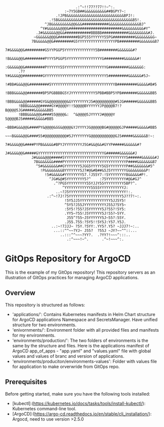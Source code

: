 
                                    .:^~!!77??77!!~^:.                                    
                               :~7Y5GB##&&&&&&&&&&##BGPY7~:                               
                           .!JPB&&&&&&&&&&&&&&&&&&&&&&&&&&BPJ!:                           
                        .!5B&&&&&&&&&&&&&&&&&&&&&&&&&&&&&&&&&&B5!.                        
                      ^JB&&&&&&&&&@@&&&############&&&&&&&&&&&&&&BJ^                      
                    ^Y#&&&&&&@@@&########################&&&&&&&&&&#Y^                    
                  .J#&&&&&&@@&&############BBBBB############&&&&&&&&&#J.                  
                 ~G&&&&&@@@&#########BGP555YYYYYY55PG##########&&&&&&&&G~                 
                7B&&&&&@@&#########G5YYYYYYYYYYYYYYYYYPB#########&&&&&&&B7                
               7#&&&&@@&#########G5YYPGGP5YYYYYYYYYYYYYY5B########&&&&&&&#?               
              !B&&&&@@&#########PYYY5PGGP5YYYYYYYYYYYYYYYYG#########&&&&&&#!              
             :G&&&&@@&#########PYYYYYY55YYYYYYYYYYYYYYYYYYYG#########&&&&&&G:             
          .??Y#&&&&@@#########GYYYYYYYYYYYYYYYYYYYYYYYYYYYY5#########&&&&&&#5J~           
          !#BB#&&&@@&#########5YYYYYYYYYYYYYYYYYYYYYYYYYYYYYB#########&&&&&#B#5           
          !BBB&&&&@@#######BP5PGBBBBG5YJYYYYYYYYYYY5PBB#BBP5YPB#######&&&&&&BB5           
          !BBB&&&&@@######GYG&@@@@@@@@&GYYYYYYYYJ5#@@@@@@@@@#5JG######&&&&&&BB5           
          !BBB&&&&@@#####GY#@@@@Y!!5@@@@BYYYYYYJP@@@@B7!?B@@@@5JG#####&&&&&&BB5           
          !BBB&&&&@@&####55@@@@&:  ^&@@@@5JYYYYJ#@@@@Y   5@@@@BJ5#####&&&&&#BB5           
          ~BBB#&&&@@&####PY&@@@@&GG&@@@@&YJYYYYJG@@@@@BG#@@@@@GJP#####&&&&&#BB5           
           ~~~B&&&&@@&####55#@@@@@@@@@@#5JYYYYYYYG@@@@@@@@@@@GJ5#####&&&&&&B!~:           
              7#&&&&@@&####PYPB&&&&&#BPYJYYYYYYYYJ5G#&&@&&#GYYP#####&&&&&&#?              
               J#&&&&@@&#####GYYYYYYYYYYYYYYYYYYYYYYYYYYYYYYG######&&&&&&#J               
                J#&&&&@@@#####5YYYYYYYYYYYYYYYYYYYYYYYYYYYY5######&&&&&&#J                
                 7B&&&&&&&####PYYYYYYYYYYYYYYYYYYYYYYYYYYYYP####&&&&&&&B7                 
                  ^5#&&&&&&&##GYYYYYYY5JGG5YYYYY5G5YYYYYYYYP##&&&&&&&#5^                  
                    !P&&&&&&&&BYYYYYYY5J7#@&#B##&5J5YYYYYYYG&&&&&&&&P!                    
                      !5#&&&&&#YYYYYYYY57.!J55Y7:!5YYYYYYYYB&&&&&#P!.                     
                        ^JG#&@#5YYYYYYYY5?^    :75YYYYYYYYY#@&#GJ^                        
                          .^?PG5YYYYYYYYY55YJJY55YYYYYYYYY5BP?^.                          
                              ^YYYYYYYYYYYY5555YYYYYYYYYYYJ:                              
                           ..~?J5YYYYYYYYYYYYYYYYYYYYYYYYYY!:.                            
                       .:^~!7J!75YYYYYYYYYYYYYYYYYYYYYYYY5J??7!~:.                        
                               !5Y5JJ5YYYYYYYYYYYYYY5JJ5Y5!                               
                               ^5Y5?J55JYYYYYYYYYYJ55J?5Y5~                               
                               :5Y5!?55?J5YYYYYY5J?55?!5Y5:                               
                               .YY5~?55!J5YYYYYY5J!55?~5YY.                               
                                J55^?55~J5YYYYYY5J~55?:55Y.                               
                               .J55.755:?5Y5!!5Y5J:Y57.Y5J.                               
                         ..:~!7JJJ~ ?5Y.?5YY:.YY5?.Y5? ~JJJ7!~:..                         
                          ...::^^~~?YJ~ J55?  ?55J ~JY?~~^^::...                          
                             ..:::^^~~~?YY?.  .?YY?!~~~^:::..                             
                                .:^~~~!~^.      .^~!~~~^:.                                

# GitOps Repository for ArgoCD

This is the example of my GitOps repository! This repository servers as an illustration of GitOps practices for managing ArgoCD applications.

## Overview

This repository is structured as follows:

- 'applications/': Contains Kubernetes manifests in Helm Chart structure for ArgoCD applications Namespace and SecretsManager. Have unified structure for two environments.
- 'enivornments/': Environment folder with all provided files and manifests for my environments.
- 'environments/production/': The two folders of environments is the same by the structure and files. Here is the applications manifest of ArgoCD app_of_apps - "app.yaml" and "values.yaml" file with global values and values of branc and version of applications.
- 'environments/produciton/environments-values': Folder with values file for application to make orverwride from GitOps repo.

## Prerequisites

Before getting started, make sure you have the following tools installed:

- [kubectl]:(https://kubernetes.io/docs/tasks/tools/install-kubectl/): Kubernetes command-line tool.
- [ArgoCD]:(https://argo-cd.readthedocs.io/en/stable/cli_installation/): Argocd, need to use version >2.5.0
